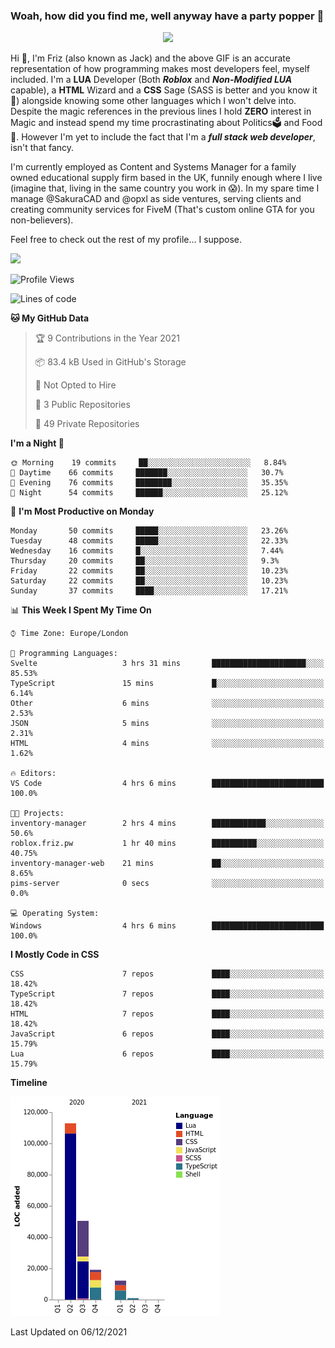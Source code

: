 ### Woah, how did you find me, well anyway have a party popper 🎉

<p align="center">
  <img  src="https://66.media.tumblr.com/d2766024a15e8c140bf20f314664eed2/d1615166bf58615c-d8/s400x600/aabc473a64edc43599d5345fd1e9e792d66ecc48.gifv">
</p>

Hi :wave:, I'm Friz (also known as Jack) and the above GIF is an accurate representation of how programming makes most developers feel, myself included. I'm a **LUA** Developer (Both ***Roblox*** and ***Non-Modified LUA*** capable), a **HTML** Wizard and a **CSS** Sage (SASS is better and you know it :pray:) alongside knowing some other languages which I won't delve into. Despite the magic references in the previous lines I hold **ZERO** interest in Magic and instead spend my time procrastinating about Politics🗳️ and Food🍔. However I'm yet to include the fact that I'm a ***full stack web developer***, isn't that fancy.

I'm currently employed as Content and Systems Manager for a family owned educational supply firm based in the UK, funnily enough where I live (imagine that, living in the same country you work in 😱). In my spare time I manage @SakuraCAD and @opxl as side ventures, serving clients and creating community services for FiveM (That's custom online GTA for you non-believers).

Feel free to check out the rest of my profile... I suppose.

<a href="https://github.com/anuraghazra/github-readme-stats">
  <img  src="https://github-readme-stats.vercel.app/api?username=JackOPXL&count_private=true&show_icons=true&theme=tokyonight" />
</a>



<!--START_SECTION:waka-->
![Profile Views](http://img.shields.io/badge/Profile%20Views-0-blue)

![Lines of code](https://img.shields.io/badge/From%20Hello%20World%20I%27ve%20Written-196975%20lines%20of%20code-blue)

**🐱 My GitHub Data** 

> 🏆 9 Contributions in the Year 2021
 > 
> 📦 83.4 kB Used in GitHub's Storage 
 > 
> 🚫 Not Opted to Hire
 > 
> 📜 3 Public Repositories 
 > 
> 🔑 49 Private Repositories  
 > 
**I'm a Night 🦉** 

```text
🌞 Morning    19 commits     ██░░░░░░░░░░░░░░░░░░░░░░░   8.84% 
🌆 Daytime    66 commits     ███████░░░░░░░░░░░░░░░░░░   30.7% 
🌃 Evening    76 commits     ████████░░░░░░░░░░░░░░░░░   35.35% 
🌙 Night      54 commits     ██████░░░░░░░░░░░░░░░░░░░   25.12%

```
📅 **I'm Most Productive on Monday** 

```text
Monday       50 commits     █████░░░░░░░░░░░░░░░░░░░░   23.26% 
Tuesday      48 commits     █████░░░░░░░░░░░░░░░░░░░░   22.33% 
Wednesday    16 commits     █░░░░░░░░░░░░░░░░░░░░░░░░   7.44% 
Thursday     20 commits     ██░░░░░░░░░░░░░░░░░░░░░░░   9.3% 
Friday       22 commits     ██░░░░░░░░░░░░░░░░░░░░░░░   10.23% 
Saturday     22 commits     ██░░░░░░░░░░░░░░░░░░░░░░░   10.23% 
Sunday       37 commits     ████░░░░░░░░░░░░░░░░░░░░░   17.21%

```


📊 **This Week I Spent My Time On** 

```text
⌚︎ Time Zone: Europe/London

💬 Programming Languages: 
Svelte                   3 hrs 31 mins       █████████████████████░░░░   85.53% 
TypeScript               15 mins             █░░░░░░░░░░░░░░░░░░░░░░░░   6.14% 
Other                    6 mins              ░░░░░░░░░░░░░░░░░░░░░░░░░   2.53% 
JSON                     5 mins              ░░░░░░░░░░░░░░░░░░░░░░░░░   2.31% 
HTML                     4 mins              ░░░░░░░░░░░░░░░░░░░░░░░░░   1.62%

🔥 Editors: 
VS Code                  4 hrs 6 mins        █████████████████████████   100.0%

🐱‍💻 Projects: 
inventory-manager        2 hrs 4 mins        ████████████░░░░░░░░░░░░░   50.6% 
roblox.friz.pw           1 hr 40 mins        ██████████░░░░░░░░░░░░░░░   40.75% 
inventory-manager-web    21 mins             ██░░░░░░░░░░░░░░░░░░░░░░░   8.65% 
pims-server              0 secs              ░░░░░░░░░░░░░░░░░░░░░░░░░   0.0%

💻 Operating System: 
Windows                  4 hrs 6 mins        █████████████████████████   100.0%

```

**I Mostly Code in CSS** 

```text
CSS                      7 repos             ████░░░░░░░░░░░░░░░░░░░░░   18.42% 
TypeScript               7 repos             ████░░░░░░░░░░░░░░░░░░░░░   18.42% 
HTML                     7 repos             ████░░░░░░░░░░░░░░░░░░░░░   18.42% 
JavaScript               6 repos             ████░░░░░░░░░░░░░░░░░░░░░   15.79% 
Lua                      6 repos             ████░░░░░░░░░░░░░░░░░░░░░   15.79%

```


**Timeline**

![Chart not found](https://raw.githubusercontent.com/JackOPXL/JackOPXL/master/charts/bar_graph.png) 


 Last Updated on 06/12/2021
<!--END_SECTION:waka-->

